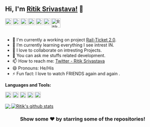 ## Hi, I'm [Ritik Srivastava!](https://alexanderritik.github.io/Portfolio/) 👋

<!-- <p align="left"> <img src="https://komarev.com/ghpvc/?username=alexanderritik&label=Views&color=blue&style=plastic" alt="alexanderritik" /> </p> -->

<a href="https://twitter.com/alexanderitik">
  <img align="left" alt="Ritik's Twitter" width="22px" src="https://cdn.jsdelivr.net/npm/simple-icons@v3/icons/twitter.svg" />
</a>
<a href="https://www.linkedin.com/in/ritik-srivastava-9b6964182/">
  <img align="left" alt="Ritik's Linkdein" width="22px" src="https://cdn.jsdelivr.net/npm/simple-icons@v3/icons/linkedin.svg" />
</a>
<a href="https://github.com/alexanderritik">
  <img align="left" alt="Ritik's Github" width="22px" src="https://cdn.jsdelivr.net/npm/simple-icons@v3/icons/github.svg" />
</a>
<!-- <a href="https://t.me/imthepk">
  <img align="left" alt="Ritik's Telegram" width="22px" src="https://cdn.jsdelivr.net/npm/simple-icons@v3/icons/telegram.svg" />
</a> -->
<a href="https://www.instagram.com/alexanderritik/">
  <img align="left" alt="Ritik's Instagram" width="22px" src="https://cdn.jsdelivr.net/npm/simple-icons@v3/icons/instagram.svg" />
</a>
<a href="https://www.facebook.com/profile.php?id=100006362525816">
  <img align="left" alt="Ritik's Facebook" width="22px" src="https://cdn.jsdelivr.net/npm/simple-icons@v3/icons/facebook.svg" />
</a>
<a href="https://www.youtube.com/channel/UC1HnmhGWgaIGJG2zqB_HUdA">
  <img align="left" alt="Ritik's Youtube" width="22px" src="https://cdn.jsdelivr.net/npm/simple-icons@v3/icons/youtube.svg" />
</a>
<a href="https://dev.to/alexanderritik">
  <img src="https://d2fltix0v2e0sb.cloudfront.net/dev-badge.svg" alt="Ritik Srivastava's DEV Profile" height="30" width="30">
</a>
<br/>
<br/>



- 🔭 I'm currently a working on project [Rail-Ticket 2.0](#).
- 🌱 I’m currently learning everything I see intrest IN.
- 👯 I love to collaborate on intresting Projects.
- 💬 You can ask me stuffs related development.
- 📫 How to reach me: [Twitter - Ritik Srivastava](https://twitter.com/Ritik__1999)
- 😄 Pronouns: He/His
- ⚡ Fun fact: I love to watch FRIENDS again and again .
<!-- 
[![Twitter: imthepk](https://img.shields.io/twitter/follow/imthepk?style=social)](https://twitter.com/imthepk)
[![Linkedin: imthepk](https://img.shields.io/badge/-imthepk-blue?style=flat-square&logo=Linkedin&logoColor=white&link=https://www.linkedin.com/in/imthepk/)](https://www.linkedin.com/in/imthepk/)
[![GitHub iampawan](https://img.shields.io/github/followers/iampawan?label=follow&style=social)](https://github.com/alexanderritik)
[![website](https://img.shields.io/badge/PortfolioWebsite-Ritik.Srivastava-2648ff?style=flat-square&logo=google-chrome)](https://github.com/alexanderritik/Portfolio)
 -->

**Languages and Tools:**  

<code><img height="20" src="https://img.icons8.com/color/48/000000/nodejs.png"></code>
<code><img height="20" src="https://img.icons8.com/metro/52/000000/js.png"></code>
<code><img height="20" src="https://img.icons8.com/fluent/48/000000/swift.png"></code>
<code><img height="20" src="https://img.icons8.com/metro/26/000000/php.png"></code>
<code><img height="20" src="https://img.icons8.com/dusk/64/000000/python.png"></code>


<a href="https://github.com/alexanderritik">
  <img align="center" src="https://github-readme-stats.vercel.app/api/top-langs/?username=alexanderritik&theme=dark&hide_langs_below=1" />
</a>
<a href="https://github.com/alexanderritik">
 <img align="center" src="https://github-readme-stats.vercel.app/api?username=alexanderritik&show_icons=true&theme=dark&line_height=27" alt="Ritik's github stats"/>
</a>


<div align="center">

### Show some ❤️ by starring some of the repositories!

</div>

